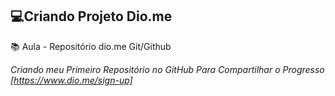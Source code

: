## 💻Criando Projeto Dio.me 

📚 Aula - Repositório dio.me Git/Github

_Criando meu Primeiro Repositório no GitHub Para Compartilhar o Progresso [https://www.dio.me/sign-up]_
